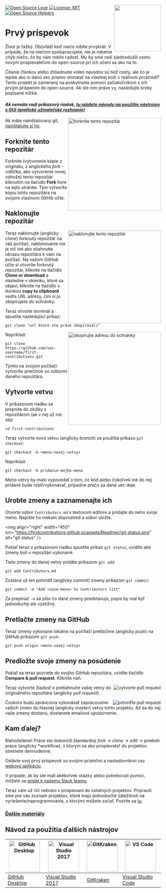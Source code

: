 [![Open Source Love](https://badges.frapsoft.com/os/v1/open-source.svg?v=103)](https://github.com/ellerbrock/open-source-badges/)
[<img align="right" width="150" src="https://firstcontributions.github.io/assets/Readme/join-slack-team.png">](https://join.slack.com/t/firstcontributors/shared_invite/enQtNjkxNzQwNzA2MTMwLTVhMWJjNjg2ODRlNWZhNjIzYjgwNDIyZWYwZjhjYTQ4OTBjMWM0MmFhZDUxNzBiYzczMGNiYzcxNjkzZDZlMDM)
[![License: MIT](https://img.shields.io/badge/License-MIT-green.svg)](https://opensource.org/licenses/MIT)
[![Open Source Helpers](https://www.codetriage.com/roshanjossey/first-contributions/badges/users.svg)](https://www.codetriage.com/roshanjossey/first-contributions)

# Prvý príspevok

Život je ťažký. Obzvlášť keď niečo robíte prvýkrát. V prípade, že na niečom spolupracujete, nie je robenie chýb niečo, čo by vám robilo radosť. My by sme radi zjednodušili cestu novým prispievateľom do open-source pri ich učení sa ako na to.

Čítanie článkov alebo zhliadnutie video návodov sú tiež cesty, ale čo je lepšie ako si danú vec priamo ohmatať na vlastnej koži v reálnom prostredí? Tento projekt je zameraný na poskytnutie pomoci začiatočníkom s ich prvým prispením do open-source. Ak ste ním práve vy, nasledujte kroky popísané nižšie.

#### *Ak nemáte radi príkazový riadok, [tu nájdete návody na použitie nástrojov s GUI (grafické užívateľské rozhranie)](#Návod-za-použitie-ďalších-nástrojov)*

<img align="right" width="300" src="https://firstcontributions.github.io/assets/Readme/fork.png" alt="forknite tento repozitár" />

Ak máte nainštalovaný git, [nainštalujte si ho]( https://help.github.com/articles/set-up-git/).

## Forknite tento repozitár

Forknite (vytvorenie kópie z originálu, z anglického *fork* - *vidlička*, ako vytvorenie novej odnože) tento repozitár kliknutím na tlačidlo **Fork** hore na tejto stránke. Tým vytvoríte kópiu tohto repozitára na svojom vlastnom GitHib účte.

## Naklonujte repozitár

<img align="right" width="300" src="https://firstcontributions.github.io/assets/Readme/clone.png" alt="naklonujte tento repozitár" />

Teraz naklonujte (anglicky *clone*) forknutý repozitár na váš počítač, naklonovanie nie je nič iné ako stiahnutie obrazu repozitára k vám na počítač. Na vašom GitHub účte si otvoríte forknutý repozitár, kliknite na tlačidlo **Clone or download** a následne v okienku, ktoré sa objaví, kliknite na tlačidlo s ikonkou **copy to clipboard** vedľa URL adresy, čím si ju skopírujete do schránky.

Teraz otvorte terminál a spustite nasledujúci príkaz:

````
git clone "url ktoré ste práve skopírovali"

````

<img align="right" width="300" src="https://firstcontributions.github.io/assets/Readme/copy-to-clipboard.png" alt="skopírujte adresu do schránky" />

Napríklad:

````
git clone https://github.com/vas-username/first-contributions.git
````

Týmto na svojom počítači vytvoríte priečinok so súbormi daného repozitára.

## Vytvorte vetvu

V príkazovom riadku sa prepnite do zložky s repozitárom (ak v nej už nie ste)

````
cd first-contributions
````

Teraz vytvorte novú vetvu (anglicky *branch*) za použitia príkazu `git checkout`:

````
git checkout -b <meno-novej-vetvy>
````

Napríklad:
````
git checkout -b pridanie-mojho-mena
````

Meno vetvy by malo vypovedať o tom, čo kód alebo čokoľvek iné do nej pridané bude robiť/vykonávať, prípadne prečo sa daná vec deje.

## Urobte zmeny a zaznamenajte ich

Otvorte súbor `Contributors.md` v textovom editore a pridajte do neho svoje meno. Napíšte ho niekam doprostred a súbor uložte.

<img align="right" width="450" ​​src="https://firstcontributions.github.io/assets/Readme//git-status.png" alt="git status" />

Pokiaľ teraz v príkazovom riadku spustíte príkaz `git status`, uvidíte aké zmeny boli v repozitári vykonané.

Tieto zmeny do danej vetvy pridáte príkazom `git add`:

````
git add Contributors.md
````

Zostáva už len potvrdiť (anglicky *commit*) zmeny príkazom `git commit`:

````
git commit -m "Add <vase-meno> to Contributors list"
````

Za prepínač `-m` sa píše čo dané zmeny predstavujú, popis by mal byť jednoduchý ale výstižný.

## Pretlačte zmeny na GitHub

Teraz zmeny vykonané lokálne na počítači pretlačíme (anglicky *push*) na GitHub príkazom `git push`:

````
git push origin <meno-vasej-vetvy>
````

## Predložte svoje zmeny na posúdenie

Pokiaľ sa teraz pozriete do svojho GitHub repozitára, uvidíte tlačidlo **Compare & pull request**. Kliknite naň.

<img style="float: right;" src="https://firstcontributions.github.io/assets/Readme//compare-and-pull.png" alt="vytvorte pull request" />

Teraz vytvorte žiadosť o pretiahnutie vašej vetvy do originálneho repozitára (anglicky *pull request*).

<img style="float: right;" src="https://firstcontributions.github.io/assets/Readme//submit-pull-request.png" alt="potvrďte pull request" />

Čoskoro budú správcovia vykonávať zapracovanie vašich zmien do hlavnej (anglicky *master*) vetvy tohto projektu. Až sa do nej vaše zmeny dostanú, dostanete emailové upozornenie.

## Kam ďalej?

Blahoželáme! Práve ste dokončili štandardný _fork -> clone -> edit ->_ priebeh práce (anglicky *workflow), s ktorým sa ako prispievateľ do projektov stretnete dennodenne.

Oslávte svoj prvý príspevok so svojimi priateľmi a nasledovníkmi cez [webovú aplikáciu](https://roshanjossey.github.io/first-contributions/#social-share).

V prípade, ak by ste mali akékoľvek otázky alebo potrebovali pomoc, môžete sa [pridat k našemu Slack teamu](https://join.slack.com/t/firstcontributors/shared_invite/enQtMzE1MTYwNzI3ODQ0LTZiMDA2OGI2NTYyNjM1MTFiNTc4YTRhZTg4OWZjMzA0ZWZmY2UxYzVkMzI1ZmVmOWI4ODdkZWQwNTM2NDVmNjY).

Teraz vám už nič nebráni v prispievaní do ostatných projektov. Pripravili sme pre vás zoznam projektov, ktoré majú jednoduché záležitosti na vyriešenie/naprogramovanie, s ktorými môžete začať. Pozrite sa [tu](https://roshanjossey.github.io/first-contributions/#project-list).

### [Ďalšie materiály](../additional-material/git_workflow_scenarios/additional-material.md)


## Návod za použitia ďalších nástrojov

|<a href="../github-desktop-tutorial.md"><img alt="GitHub Desktop" src="https://desktop.github.com/images/desktop-icon.svg" width=" 100"></a>|<a href="../github-windows-vs2017-tutorial.md"><img alt="Visual Studio 2017" src="https://upload.wikimedia.org/wikipedia /commons/c/cd/Visual_Studio_2017_Logo.svg" width="100"></a>|<a href="../gitkraken-tutorial.md"><img alt="GitKraken" src="https:/ /firstcontributions.github.io/assets/Readme/gk-icon.png" width="100"></a>|<a href="../github-windows-vs-code-tutorial.md"><img alt="VS Code" src="https://upload.wikimedia.org/wikipedia/commons/2/2d/Visual_Studio_Code_1.18_icon.svg" width=100></a>|
|---|---|---|---|
|[GitHub Desktop](../github-desktop-tutorial.md)|[Visual Studio 2017](../github-windows-vs2017-tutorial.md)|[GitKraken](../gitkraken-tutorial.md )|[Visual Studio Code](../github-windows-vs-code-tutorial.md)|